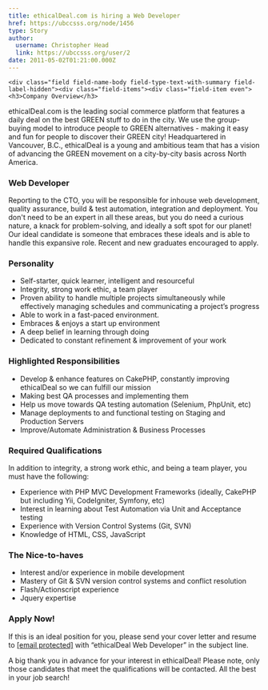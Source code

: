 ```yaml
---
title: ethicalDeal.com is hiring a Web Developer 
href: https://ubccsss.org/node/1456
type: Story
author:
  username: Christopher Head
  link: https://ubccsss.org/user/2
date: 2011-05-02T01:21:00.000Z
---
```



    <div class="field field-name-body field-type-text-with-summary field-label-hidden"><div class="field-items"><div class="field-item even"><h3>Company Overview</h3>
<p>ethicalDeal.com is the leading social commerce platform that features a daily deal on the best GREEN stuff to do in the city. We use the group-buying model to introduce people to GREEN alternatives - making it easy and fun for people to discover their GREEN city! Headquartered in Vancouver, B.C., ethicalDeal is a young and ambitious team that has a vision  of advancing the GREEN movement on a city-by-city basis across North America.</p>
<h3>Web Developer</h3>
<p>Reporting to the CTO, you will be responsible for inhouse web development, quality assurance, build &amp; test automation, integration and deployment. You don&apos;t need to be an expert in all these areas, but you do need a curious nature, a knack for problem-solving, and ideally a soft spot for our planet! Our ideal candidate is someone that embraces these ideals and is able to handle this expansive role. Recent and new graduates encouraged to apply.</p>
<h3>Personality</h3>
<ul>
<li>Self-starter, quick learner, intelligent and resourceful</li>
<li>Integrity, strong work ethic, a team player</li>
<li>Proven ability to handle multiple projects simultaneously while effectively managing schedules and communicating a project&#x2019;s progress</li>
<li>Able to work in a fast-paced environment.</li>
<li>Embraces &amp; enjoys a start up environment</li>
<li>A deep belief in learning through doing</li>
<li>Dedicated to constant refinement &amp; improvement of your work</li>
</ul>
<h3>Highlighted Responsibilities</h3>
<ul>
<li>Develop &amp; enhance features on CakePHP, constantly improving ethicalDeal so we can fulfill our mission</li>
<li>Making best QA processes and implementing them</li>
<li>Help us move towards QA testing automation (Selenium, PhpUnit, etc)</li>
<li>Manage deployments to and functional testing on Staging and Production Servers</li>
<li>Improve/Automate Administration &amp; Business Processes</li>
</ul>
<h3>Required Qualifications</h3>
<p>In addition to integrity, a strong work ethic, and being a team player, you must have the following:</p>
<ul>
<li>Experience with PHP MVC Development Frameworks (ideally, CakePHP but including Yii, CodeIgniter, Symfony, etc)</li>
<li>Interest in learning about Test Automation via Unit and Acceptance testing</li>
<li>Experience with Version Control Systems (Git, SVN)</li>
<li>Knowledge of HTML, CSS, JavaScript</li>
</ul>
<h3>The Nice-to-haves</h3>
<ul>
<li>Interest and/or experience in mobile development</li>
<li>Mastery of Git &amp; SVN version control systems and conflict resolution</li>
<li>Flash/Actionscript experience</li>
<li>Jquery expertise</li>
</ul>
<h3>Apply Now!</h3>
<p>If this is an ideal position for you, please send your cover letter and resume to <a href="/cdn-cgi/l/email-protection#d084b9bd90b5a4b8b9b3b1bc94b5b1bcfeb3bfbd"><span class="__cf_email__" data-cfemail="b5e1dcd8f5d0c1dddcd6d4d9f1d0d4d99bd6dad8">[email&#xA0;protected]</span></a> with &#x201C;ethicalDeal Web Developer&#x201D; in the subject line.</p>
<p>A big thank you in advance for your interest in ethicalDeal! Please note, only those candidates that meet the qualifications will be contacted. All the best in your job search!</p>
</div></div></div>    <footer>
          </footer>
    